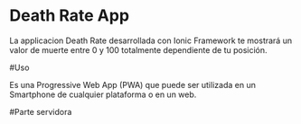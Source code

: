 # Death Rate App

La applicacion Death Rate desarrollada con Ionic Framework te mostrará un valor de muerte entre 0 y 100 totalmente dependiente de tu posición.

#Uso

Es una Progressive Web App (PWA) que puede ser utilizada en un Smartphone de cualquier plataforma o en un web.

#Parte servidora

